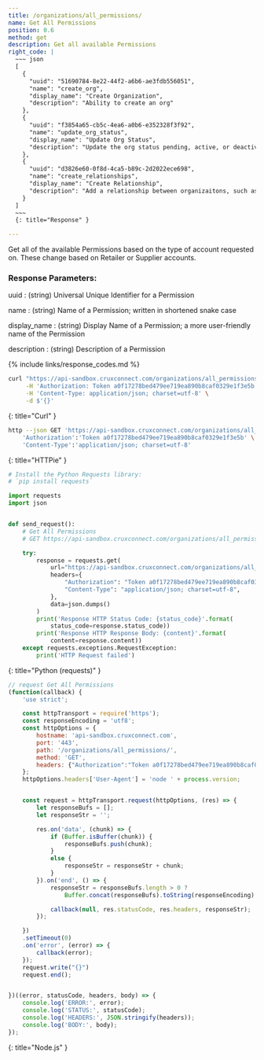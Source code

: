 ```yaml
---
title: /organizations/all_permissions/
name: Get All Permissions
position: 0.6
method: get
description: Get all available Permissions
right_code: |
  ~~~ json
  [
    {
      "uuid": "51690784-8e22-44f2-a6b6-ae3fdb556051",
      "name": "create_org",
      "display_name": "Create Organization",
      "description": "Ability to create an org"
    },
    {
      "uuid": "f3854a65-cb5c-4ea6-a0b6-e352328f3f92",
      "name": "update_org_status",
      "display_name": "Update Org Status",
      "description": "Update the org status pending, active, or deactive"
    },
    {
      "uuid": "d3826e60-0f8d-4ca5-b89c-2d2022ece698",
      "name": "create_relationships",
      "display_name": "Create Relationship",
      "description": "Add a relationship between organizaitons, such as supplier to retailer"
    }
  ]
  ~~~
  {: title="Response" }

---
```

Get all of the available Permissions based on the type of account requested on. These change based on Retailer or Supplier accounts.

### Response Parameters:

uuid
: (string) Universal Unique Identifier for a Permission

name
: (string) Name of a Permission; written in shortened snake case

display_name
: (string) Display Name of a Permission; a more user-friendly name of the Permission

description
: (string) Description of a Permission

{% include links/response_codes.md %}

~~~ bash
curl "https://api-sandbox.cruxconnect.com/organizations/all_permissions/" \
     -H 'Authorization: Token a0f17278bed479ee719ea890b8caf0329e1f3e5b' \
     -H 'Content-Type: application/json; charset=utf-8' \
     -d $'{}'

~~~
{: title="Curl" }

~~~ bash
http --json GET 'https://api-sandbox.cruxconnect.com/organizations/all_permissions/' \
    'Authorization':'Token a0f17278bed479ee719ea890b8caf0329e1f3e5b' \
    'Content-Type':'application/json; charset=utf-8'


~~~
{: title="HTTPie" }

~~~ python
# Install the Python Requests library:
# `pip install requests`

import requests
import json


def send_request():
    # Get All Permissions
    # GET https://api-sandbox.cruxconnect.com/organizations/all_permissions/

    try:
        response = requests.get(
            url="https://api-sandbox.cruxconnect.com/organizations/all_permissions/",
            headers={
                "Authorization": "Token a0f17278bed479ee719ea890b8caf0329e1f3e5b",
                "Content-Type": "application/json; charset=utf-8",
            },
            data=json.dumps()
        )
        print('Response HTTP Status Code: {status_code}'.format(
            status_code=response.status_code))
        print('Response HTTP Response Body: {content}'.format(
            content=response.content))
    except requests.exceptions.RequestException:
        print('HTTP Request failed')

~~~
{: title="Python (requests)" }

~~~ javascript
// request Get All Permissions
(function(callback) {
    'use strict';

    const httpTransport = require('https');
    const responseEncoding = 'utf8';
    const httpOptions = {
        hostname: 'api-sandbox.cruxconnect.com',
        port: '443',
        path: '/organizations/all_permissions/',
        method: 'GET',
        headers: {"Authorization":"Token a0f17278bed479ee719ea890b8caf0329e1f3e5b","Content-Type":"application/json; charset=utf-8"}
    };
    httpOptions.headers['User-Agent'] = 'node ' + process.version;


    const request = httpTransport.request(httpOptions, (res) => {
        let responseBufs = [];
        let responseStr = '';

        res.on('data', (chunk) => {
            if (Buffer.isBuffer(chunk)) {
                responseBufs.push(chunk);
            }
            else {
                responseStr = responseStr + chunk;
            }
        }).on('end', () => {
            responseStr = responseBufs.length > 0 ?
                Buffer.concat(responseBufs).toString(responseEncoding) : responseStr;

            callback(null, res.statusCode, res.headers, responseStr);
        });

    })
    .setTimeout(0)
    .on('error', (error) => {
        callback(error);
    });
    request.write("{}")
    request.end();


})((error, statusCode, headers, body) => {
    console.log('ERROR:', error);
    console.log('STATUS:', statusCode);
    console.log('HEADERS:', JSON.stringify(headers));
    console.log('BODY:', body);
});

~~~
{: title="Node.js" }
